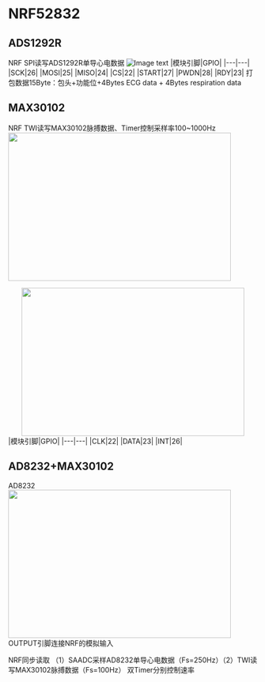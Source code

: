 # NRF52832
## ADS1292R
NRF SPI读写ADS1292R单导心电数据
![Image text](https://raw.github.com/Y-m-Zhang/NRF52832/master/pic/ads1292r.jpg)
|模块引脚|GPIO|
|---|---|
|SCK|26|
|MOSI|25|
|MISO|24|
|CS|22|
|START|27|
|PWDN|28|
|RDY|23|
打包数据15Byte：包头+功能位+4Bytes ECG data + 4Bytes respiration data

## MAX30102
NRF TWI读写MAX30102脉搏数据、Timer控制采样率100~1000Hz
<img src="https://raw.github.com/Y-m-Zhang/NRF52832/master/pic/MAX30102.gif" width="450" height="300" />
<div align=center><img src="https://raw.github.com/Y-m-Zhang/NRF52832/master/pic/MAX30102.gif" width="450" height="300" /></div>
|模块引脚|GPIO|
|---|---|
|CLK|22|
|DATA|23|
|INT|26|

## AD8232+MAX30102
AD8232
<img src="https://raw.github.com/Y-m-Zhang/NRF52832/master/pic/AD8232.jpg" width="450" height="300" />
OUTPUT引脚连接NRF的模拟输入

NRF同步读取 （1）SAADC采样AD8232单导心电数据（Fs=250Hz）（2）TWI读写MAX30102脉搏数据（Fs=100Hz）
双Timer分别控制速率

